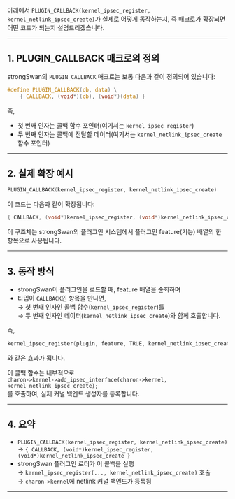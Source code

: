 아래에서 `PLUGIN_CALLBACK(kernel_ipsec_register, kernel_netlink_ipsec_create)`가 실제로 어떻게 동작하는지, 즉 매크로가 확장되면 어떤 코드가 되는지 설명드리겠습니다.

---

## 1. PLUGIN_CALLBACK 매크로의 정의

strongSwan의 `PLUGIN_CALLBACK` 매크로는 보통 다음과 같이 정의되어 있습니다:

```c
#define PLUGIN_CALLBACK(cb, data) \
    { CALLBACK, (void*)(cb), (void*)(data) }
```

즉,  
- 첫 번째 인자는 콜백 함수 포인터(여기서는 `kernel_ipsec_register`)
- 두 번째 인자는 콜백에 전달할 데이터(여기서는 `kernel_netlink_ipsec_create` 함수 포인터)

---

## 2. 실제 확장 예시

```c
PLUGIN_CALLBACK(kernel_ipsec_register, kernel_netlink_ipsec_create)
```

이 코드는 다음과 같이 확장됩니다:

```c
{ CALLBACK, (void*)kernel_ipsec_register, (void*)kernel_netlink_ipsec_create }
```

이 구조체는 strongSwan의 플러그인 시스템에서 플러그인 feature(기능) 배열의 한 항목으로 사용됩니다.

---

## 3. 동작 방식

- strongSwan이 플러그인을 로드할 때, feature 배열을 순회하며
- 타입이 `CALLBACK`인 항목을 만나면,  
  → 첫 번째 인자인 콜백 함수(`kernel_ipsec_register`)를  
  → 두 번째 인자인 데이터(`kernel_netlink_ipsec_create`)와 함께 호출합니다.

즉,  
```c
kernel_ipsec_register(plugin, feature, TRUE, kernel_netlink_ipsec_create);
```
와 같은 효과가 됩니다.

이 콜백 함수는 내부적으로  
`charon->kernel->add_ipsec_interface(charon->kernel, kernel_netlink_ipsec_create);`  
를 호출하여, 실제 커널 백엔드 생성자를 등록합니다.

---

## 4. 요약

- `PLUGIN_CALLBACK(kernel_ipsec_register, kernel_netlink_ipsec_create)`  
  → `{ CALLBACK, (void*)kernel_ipsec_register, (void*)kernel_netlink_ipsec_create }`
- strongSwan 플러그인 로더가 이 콜백을 실행  
  → `kernel_ipsec_register(..., kernel_netlink_ipsec_create)` 호출  
  → `charon->kernel`에 netlink 커널 백엔드가 등록됨

---
